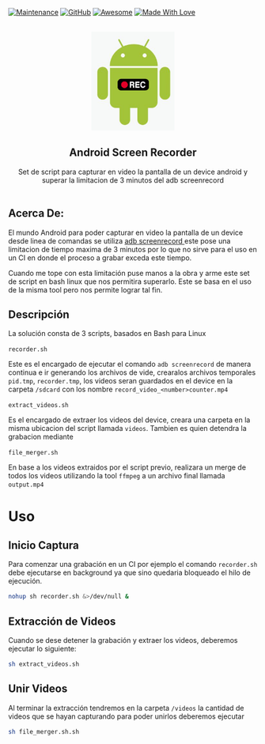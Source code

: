 <!-- PROJECT SHIELDS -->

[![Maintenance](https://img.shields.io/badge/Maintained-yes-green.svg)](https://github.com/sebacipolat/app-score-monitor)
[![GitHub](https://img.shields.io/github/license/emalderson/ThePhish)](https://github.com/emalderson/ThePhish/blob/master/LICENSE)
[![Awesome](https://cdn.rawgit.com/sindresorhus/awesome/d7305f38d29fed78fa85652e3a63e154dd8e8829/media/badge.svg)](https://github.com/sindresorhus/awesome) [![Made With Love](https://img.shields.io/badge/Made%20With-Love-orange.svg)](https://github.com/chetanraj/awesome-github-badges)


<!-- PROJECT LOGO -->
<br />
<div align="center">
  
  <a href="https://github.com/othneildrew/Best-README-Template">
    <img src="https://raw.githubusercontent.com/sebacipolat/android_screen_recorder/master/recorder_icon.png" alt="Logo"  height="200">
  </a>

  <h2 align="center">Android Screen Recorder</h3>

  <p align="center">
    Set de script para capturar en video la pantalla de un device android y superar la limitacion de 3 minutos del adb screenrecord
    <br />
    <br />
  </p>
</div>


<!-- ABOUT THE PROJECT -->
## Acerca De:
El mundo Android para poder capturar en video la pantalla de un device desde linea de comandas se utiliza [adb screenrecord ](https://developer.android.com/studio/command-line/adb#screenrecord) este pose una limitacion de tiempo maxima de 3 minutos por lo que no sirve para el uso en un CI en donde el proceso a grabar exceda este tiempo.

Cuando me tope con esta limitación puse manos a la obra y arme este set de script en bash linux que nos permitira superarlo.
Este se basa en el uso de la misma tool pero nos permite lograr tal fin.


<!-- Descripción -->
## Descripción
La solución consta de 3 scripts, basados en Bash para Linux

`recorder.sh`


   Este es el encargado de ejecutar el comando `adb screenrecord` de manera continua e ir generando los archivos de vide, crearalos archivos temporales 
   `pid.tmp`, `recorder.tmp`, los videos seran guardados en el device en la carpeta `/sdcard` con los nombre `record_video_<number>counter.mp4` 



`extract_videos.sh`


   Es el encargado de extraer los videos del device, creara una carpeta en la misma ubicacion del script llamada `videos`.
   Tambien es quien detendra la grabacion mediante
   
   

`file_merger.sh`


   En base a los videos extraidos por el script previo, realizara un merge de todos los videos utilizando la tool `ffmpeg`
   a un archivo final llamada `output.mp4`
   
   
   
   <!-- Usage -->
# Uso

## Inicio Captura

Para comenzar una grabación en un CI por ejemplo el comando `recorder.sh` debe ejecutarse en background ya que sino quedaria bloqueado el hilo de ejecución.
```sh
nohup sh recorder.sh &>/dev/null &
```

## Extracción de Videos

Cuando se dese detener la grabación y extraer los videos, deberemos ejecutar lo siguiente:
```sh
sh extract_videos.sh
```

## Unir Videos

Al terminar la extracción tendremos en la carpeta `/videos` la cantidad de videos que se hayan capturando
para poder unirlos deberemos ejecutar
```sh
sh file_merger.sh.sh
```

